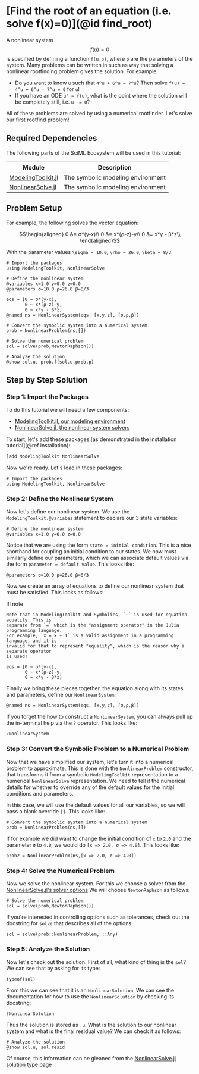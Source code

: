 # [Find the root of an equation (i.e. solve f(x)=0)](@id find_root)

A nonlinear system $$f(u) = 0$$ is specified by defining a function `f(u,p)`,
where `p` are the parameters of the system. Many problems can be written in
such as way that solving a nonlinear rootfinding problem gives the solution.
For example:

* Do you want to know ``u`` such that ``4^u + 6^u = 7^u``? Then solve
  ``f(u) = 4^u + 6^u - 7^u = 0`` for `u`!
* If you have an ODE ``u' = f(u)``, what is the point where the solution
  will be completely still, i.e. `u' = 0`?

All of these problems are solved by using a numerical rootfinder. Let's solve
our first rootfind problem!

## Required Dependencies

The following parts of the SciML Ecosystem will be used in this tutorial:

| Module      | Description |
| ----------- | ----------- |
| [ModelingToolkit.jl](https://docs.sciml.ai/ModelingToolkit/stable/) | The symbolic modeling environment |
| [NonlinearSolve.jl](https://docs.sciml.ai/NonlinearSolve/stable/) | The symbolic modeling environment |

## Problem Setup

For example, the following solves the vector equation:

```math
\begin{aligned}
0 &= σ*(y-x)\\
0 &= x*(ρ-z)-y\\
0 &= x*y - β*z\\
\end{aligned}
```

With the parameter values ``\sigma = 10.0``, ``\rho = 26.0``, ``\beta = 8/3``.

```@example
# Import the packages
using ModelingToolkit, NonlinearSolve

# Define the nonlinear system
@variables x=1.0 y=0.0 z=0.0
@parameters σ=10.0 ρ=26.0 β=8/3

eqs = [0 ~ σ*(y-x),
       0 ~ x*(ρ-z)-y,
       0 ~ x*y - β*z]
@named ns = NonlinearSystem(eqs, [x,y,z], [σ,ρ,β])

# Convert the symbolic system into a numerical system
prob = NonlinearProblem(ns,[])

# Solve the numerical problem
sol = solve(prob,NewtonRaphson())

# Analyze the solution
@show sol.u, prob.f(sol.u,prob.p)
```

## Step by Step Solution

### Step 1: Import the Packages

To do this tutorial we will need a few components:

* [ModelingToolkit.jl, our modeling environment](https://docs.sciml.ai/ModelingToolkit/stable/)
* [NonlinearSolve.jl, the nonlinear system solvers](https://docs.sciml.ai/NonlinearSolve/stable/)

To start, let's add these packages [as demonstrated in the installation tutorial](@ref installation):

```julia
]add ModelingToolkit NonlinearSolve
```

Now we're ready. Let's load in these packages:

```@example first_rootfind
# Import the packages
using ModelingToolkit, NonlinearSolve
```

### Step 2: Define the Nonlinear System

Now let's define our nonlinear system. We use the `ModelingToolkit.@variabes` statement to
declare our 3 state variables:

```@example first_rootfind
# Define the nonlinear system
@variables x=1.0 y=0.0 z=0.0
```

Notice that we are using the form `state = initial condition`. This is a nice shorthand
for coupling an initial condition to our states. We now must similarly define our parameters,
which we can associate default values via the form `parameter = default value`. This looks
like:

```@example first_rootfind
@parameters σ=10.0 ρ=26.0 β=8/3
```

Now we create an array of equations to define our nonlinear system that must be satisfied.
This looks as follows:

!!! note

    Note that in ModelingToolkit and Symbolics, `~` is used for equation equality. This is
    separate from `=` which is the "assignment operator" in the Julia programming language.
    For example, `x = x + 1` is a valid assignment in a programming language, and it is
    invalid for that to represent "equality", which is the reason why a separate operator
    is used!

```@example first_rootfind
eqs = [0 ~ σ*(y-x),
       0 ~ x*(ρ-z)-y,
       0 ~ x*y - β*z]
```

Finally we bring these pieces together, the equation along with its states and parameters,
define our `NonlinearSystem`:

```@example first_rootfind
@named ns = NonlinearSystem(eqs, [x,y,z], [σ,ρ,β])
```

If you forget the how to construct a `NonlinearSystem`, you can always pull up the
in-terminal help via the `?` operator. This looks like:

```@repl first_rootfind
?NonlinearSystem
```

### Step 3: Convert the Symbolic Problem to a Numerical Problem

Now that we have simplified our system, let's turn it into a numerical problem to
approximate. This is done with the `NonlinearProblem` constructor, that transforms it from
a symbolic `ModelingToolkit` representation to a numerical `NonlinearSolve`
representation. We need to tell it the numerical details for whether to override any of the
default values for the initial conditions and parameters.

In this case, we will use the default values for all our variables, so we will pass a
blank override `[]`. This looks like:

```@example first_rootfind
# Convert the symbolic system into a numerical system
prob = NonlinearProblem(ns,[])
```

If for example we did want to change the initial condition of `x`
to `2.0` and the parameter `σ` to `4.0`, we would do `[x => 2.0, σ => 4.0]`. This looks
like:

```@example first_rootfind
prob2 = NonlinearProblem(ns,[x => 2.0, σ => 4.0])
```

### Step 4: Solve the Numerical Problem

Now we solve the nonlinear system. For this we choose a solver from the
[NonlinearSolve.jl's solver options](https://docs.sciml.ai/NonlinearSolve/dev/solvers/NonlinearSystemSolvers/)
We will choose `NewtonRaphson` as follows:

```@example first_rootfind
# Solve the numerical problem
sol = solve(prob,NewtonRaphson())
```

If you're interested in controlling options such as tolerances, check out the docstring
for `solve` that describes all of the options:

```@example first_rootfind
sol = solve(prob::NonlinearProblem, ::Any)
```

### Step 5: Analyze the Solution

Now let's check out the solution. First of all, what kind of thing is the `sol`? We can
see that by asking for its type:

```@example first_rootfind
typeof(sol)
```

From this we can see that it is an `NonlinearSolution`. We can see the documentation for
how to use the `NonlinearSolution` by checking its docstring:

```@example first_rootfind
?NonlinearSolution
```

Thus the solution is stored as `.u`. What is the solution to our nonlinear system and what is
the final residual value? We can check it as follows:

```@example first_rootfind
# Analyze the solution
@show sol.u, sol.resid
```

Of course, this information can be gleaned from the
[NonlinearSolve.jl solution type page](https://docs.sciml.ai/NonlinearSolve/dev/basics/NonlinearSolution/)
